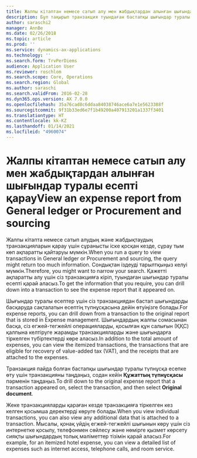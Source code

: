 ```yaml
---
title: Жалпы кітаптан немесе сатып алу мен жабдықтардан алынған шығындар туралы есепті қарау
description: Бұл тақырып транзакция туындаған бастапқы шығындар туралы есепті қалай қарау керектігін түсіндіреді.
author: saraschi2
manager: AnnBe
ms.date: 02/26/2018
ms.topic: article
ms.prod: ''
ms.service: dynamics-ax-applications
ms.technology: ''
ms.search.form: TrvPerDiems
audience: Application User
ms.reviewer: roschlom
ms.search.scope: Core, Operations
ms.search.region: Global
ms.author: saraschi
ms.search.validFrom: 2016-02-28
ms.dyn365.ops.version: AX 7.0.0
ms.openlocfilehash: 35a76cad8c6ddaa84038746ace6a7e1e5623388f
ms.sourcegitcommit: 9f31b33ed6e7f1b49200a407913201a1337f3401
ms.translationtype: HT
ms.contentlocale: kk-KZ
ms.lasthandoff: 01/14/2021
ms.locfileid: "4960074"
---
```

# <a name="view-an-expense-report-from-general-ledger-or-procurement-and-sourcing"></a><span data-ttu-id="ca30b-103">Жалпы кітаптан немесе сатып алу мен жабдықтардан алынған шығындар туралы есепті қарау</span><span class="sxs-lookup"><span data-stu-id="ca30b-103">View an expense report from General ledger or Procurement and sourcing</span></span>

<span data-ttu-id="ca30b-104">Жалпы кітапта немесе сатып алудың және жабдықтаудың транзакцияларын қарау үшін сұранысты іске қосқан кезде, сұрау тым көп ақпаратты қайтаруы мүмкін.</span><span class="sxs-lookup"><span data-stu-id="ca30b-104">When you run a query to view transactions in General ledger or Procurement and sourcing, the query might return too much information.</span></span> <span data-ttu-id="ca30b-105">Сондықтан іздеуді тарылтқыңыз келуі мүмкін.</span><span class="sxs-lookup"><span data-stu-id="ca30b-105">Therefore, you might want to narrow your search.</span></span> <span data-ttu-id="ca30b-106">Қажетті ақпаратты алу үшін сіз транзакцияға кіріп, туындаған шығындар туралы есепті қарай аласыз.</span><span class="sxs-lookup"><span data-stu-id="ca30b-106">To get the information that you require, you can drill down into a transaction to see the expense report that it appeared on.</span></span>

<span data-ttu-id="ca30b-107">Шығындар туралы есептер үшін сіз транзакциядан бастап шығындарды басқаруда сақталатын есептің түпнұсқасына дейін өтуіңізге болады.</span><span class="sxs-lookup"><span data-stu-id="ca30b-107">For expense reports, you can drill down from a transaction to the original report that is stored in Expense management.</span></span> <span data-ttu-id="ca30b-108">Шығындардың жалпы сомасынан басқа, сіз егжей-тегжейлі операцияларды, қосылған құн салығын (ҚҚС) қалпына келтіруге жарамды транзакцияларды және шығындарға тіркелген түбіртектерді көре аласыз.</span><span class="sxs-lookup"><span data-stu-id="ca30b-108">In addition to the total amount of expenses, you can view the itemized transactions, the transactions that are eligible for recovery of value-added tax (VAT), and the receipts that are attached to the expenses.</span></span>

<span data-ttu-id="ca30b-109">Транзакция пайда болған бастапқы шығындар туралы түпнұсқа есепке өту үшін транзакцияны таңдаңыз, содан кейін **Құжаттың түпнұсқасы** пәрменін таңдаңыз.</span><span class="sxs-lookup"><span data-stu-id="ca30b-109">To drill down to the original expense report that a transaction appeared on, select the transaction, and then select **Original document**.</span></span>

<span data-ttu-id="ca30b-110">Жеке транзакцияларды қараған кезде транзакцияға тіркелген кез келген қосымша деректерді көруге болады.</span><span class="sxs-lookup"><span data-stu-id="ca30b-110">When you view individual transactions, you can also view any additional data that is attached to a transaction.</span></span> <span data-ttu-id="ca30b-111">Мысалы, қонақ үйдің егжей-тегжейлі шығынын көру үшін сіз интернетке қосылу, телефонмен сөйлесу және нөмірге қызмет көрсету сияқты шығындардың толық мәліметтер тізімін қарай аласыз.</span><span class="sxs-lookup"><span data-stu-id="ca30b-111">For example, for an itemized hotel expense, you can view a detailed list of expenses such as internet access, telephone calls, and room service.</span></span>
